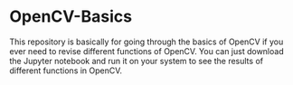 # OpenCV-Basics
This repository is basically for going through the basics of OpenCV if you ever need to revise different functions of OpenCV.
You can just download the Jupyter notebook and run it on your system to see the results of different functions in OpenCV.
